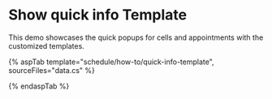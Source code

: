 # Show quick info Template

This demo showcases the quick popups for cells and appointments with the customized templates.

{% aspTab template="schedule/how-to/quick-info-template", sourceFiles="data.cs"  %}

{% endaspTab %}